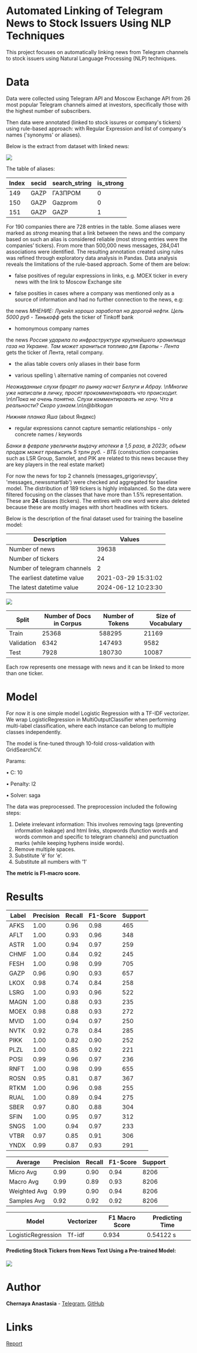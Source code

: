 # Automated Linking of Telegram News to Stock Issuers Using NLP Techniques

This project focuses on automatically linking news from Telegram channels to stock issuers using Natural Language Processing (NLP) techniques.

# Data
Data were collected using Telegram API and Moscow Exchange API from 26 most popular Telegram channels aimed at
investors, specifically those with the highest number of subscribers. 

Then data were annotated (linked to stock issures or company's tickers) using rule-based approach: with Regular Expression and list of company's names ('synonyms' or aliases).

Below is the extract from dataset with linked news:

![](https://github.com/ChernayaAnastasia/Screenshots/blob/master/raw_stock_news.png)

The table of aliases:

| Index | secid | search_string | is_strong |
|-------|-------|---------------|-----------|
| 149   | GAZP  | ГАЗПРОМ       | 0         |
| 150   | GAZP  | Gazprom       | 0         |
| 151   | GAZP  | GAZP          | 1         |


For 190 companies there are 728 entries in the table. Some aliases were marked as *strong* meaning that a link between the news and the
company based on such an alias is considered reliable (most strong entries were the companies’ tickers). From more than 500,000 news messages, 284,041 associations were identified. The resulting annotation created using rules was refined through exploratory data analysis in Pandas. Data analysis reveals the limitations of the rule-based approach. Some of them are below:

* false positives of regular expressions in links, e.g. MOEX ticker in every news with the link to Moscow Exchange site
  
* false posities in cases where a company was mentioned only as a source of information and had no further connection to the news, e.g:
  
the news *МНЕНИЕ: Лукойл хорошо заработал на дорогой нефти. Цель 5000 руб - Тинькофф* gets the ticker of Tinkoff bank

* homonymous company names
  
the news *Россия ударила по инфраструктуре крупнейшего хранилища газа на Украине. Там может храниться топливо для Европы - Лента* gets the ticker of Лента, retail company. 

* the alias table covers only aliases in their base form
  
* various spelling \ alternative naming of companies not covered
  
*Неожиданные слухи бродят по рынку насчет Белуги и Абрау. \nМногие уже написали в личку, просят прокомментировать что происходит. \n\nПока не очень понятно. Слухи комментировать не хочу. Что в реальности? Скоро узнаем.\n\n@bitkogan*

*Нижняя планка Яша* (about Яндекс)

* regular expressions cannot capture semantic relationships - only concrete names / keywords
  
*Банки в феврале увеличили выдачу ипотеки в 1,5 раза, в 2023г, объем продаж может превысить 5 трлн руб. - ВТБ* (construction companies such as LSR Group, Samolet, and PIK are related to this news because they are key players in the real estate market)

For now the news for top 2 channels (messages_grigorievspy', 'messages_newssmartlab') were checked and aggregated for baseline model. The distribution of 189 tickers is highly imbalanced. So the data were filtered focusing on the classes that have more than 1.5% representation. These are **24** classes (tickers). The entires with one word were also deleted because these are mostly images with short headlines with tickers. 

Below is the description of the final dataset used for training the baseline model:

| Description                   | Values            |
|-------------------------------|-------------------|
| Number of news                | 39638            |
| Number of tickers             | 24               |
| Number of telegram channels   | 2                |
| The earliest datetime value   | 2021-03-29 15:31:02 |
| The latest datetime value     | 2024-06-12 10:23:30 |


![](https://github.com/ChernayaAnastasia/Screenshots/blob/master/baseline_distribution.png)

| Split        | Number of Docs in Corpus | Number of Tokens | Size of Vocabulary |
|--------------|--------------------------|------------------|--------------------|
| Train        | 25368                    | 588295           | 21169             |
| Validation   | 6342                     | 147493           | 9582              |
| Test         | 7928                     | 180730           | 10087             |


Each row represents one message with news and it can be linked to more than one ticker. 

# Model

For now it is one simple model Logistic Regression with a TF-IDF vectorizer. 
We wrap LogisticRegression in MultiOutputClassifier when performing multi-label classification, where each instance can belong to multiple classes independently.

The model is fine-tuned through 10-fold cross-validation with GridSearchCV.

Params:

• C: 10

• Penalty: l2

• Solver: saga

The data was preprocessed. The preprocession included the following steps:

1. Delete irrelevant information: This involves removing tags (preventing
information leakage) and html links, stopwords (function words and
words common and specific to telegram channels) and punctuation marks
(while keeping hyphens inside words).
3. Remove multiple spaces. 
4. Substitute ’ё’ for ’е’.
5. Substitute all numbers with ’1’

**The metric is F1-macro score.**

# Results

| Label | Precision | Recall | F1-Score | Support |
|-------|-----------|--------|----------|---------|
| AFKS  | 1.00      | 0.96   | 0.98     | 465     |
| AFLT  | 1.00      | 0.93   | 0.96     | 348     |
| ASTR  | 1.00      | 0.94   | 0.97     | 259     |
| CHMF  | 1.00      | 0.84   | 0.92     | 245     |
| FESH  | 1.00      | 0.98   | 0.99     | 705     |
| GAZP  | 0.96      | 0.90   | 0.93     | 657     |
| LKOХ  | 0.98      | 0.74   | 0.84     | 258     |
| LSRG  | 1.00      | 0.93   | 0.96     | 522     |
| MAGN  | 1.00      | 0.88   | 0.93     | 235     |
| MOEX  | 0.98      | 0.88   | 0.93     | 272     |
| MVID  | 1.00      | 0.94   | 0.97     | 250     |
| NVTK  | 0.92      | 0.78   | 0.84     | 285     |
| PIKK  | 1.00      | 0.82   | 0.90     | 252     |
| PLZL  | 1.00      | 0.85   | 0.92     | 221     |
| POSI  | 0.99      | 0.96   | 0.97     | 236     |
| RNFT  | 1.00      | 0.98   | 0.99     | 655     |
| ROSN  | 0.95      | 0.81   | 0.87     | 367     |
| RTKM  | 1.00      | 0.96   | 0.98     | 255     |
| RUAL  | 1.00      | 0.89   | 0.94     | 275     |
| SBER  | 0.97      | 0.80   | 0.88     | 304     |
| SFIN  | 1.00      | 0.95   | 0.97     | 312     |
| SNGS  | 1.00      | 0.94   | 0.97     | 233     |
| VTBR  | 0.97      | 0.85   | 0.91     | 306     |
| YNDX  | 0.99      | 0.87   | 0.93     | 291     |

| Average        | Precision | Recall | F1-Score | Support |
|----------------|-----------|--------|----------|---------|
| Micro Avg      | 0.99      | 0.90   | 0.94     | 8206    |
| Macro Avg      | 0.99      | 0.89   | 0.93     | 8206    |
| Weighted Avg   | 0.99      | 0.90   | 0.94     | 8206    |
| Samples Avg    | 0.92      | 0.92   | 0.92     | 8206    |

| Model              | Vectorizer | F1 Macro Score | Predicting Time |
|--------------------|------------|----------------|-----------------|
| LogisticRegression | Tf-idf     | 0.934          | 0.54122 s       |


#### Predicting Stock Tickers from News Text Using a Pre-trained Model:

![](https://github.com/ChernayaAnastasia/Screenshots/blob/master/example_baseline.png)

# Author

**Chernaya Anastasia** - [Telegram](https://t.me/ChernayaAnastasia), [GitHub](https://github.com/ChernayaAnastasia)

# Links
[Report](https://drive.google.com/file/d/1-ImMnK1dKLTdvboOSXVte_eFUAKXgFYw/view?usp=sharing)

